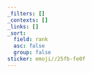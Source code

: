 ```yaml
---
_filters: []
_contexts: []
_links: []
_sort:
  field: rank
  asc: false
  group: false
sticker: emoji//25fb-fe0f
---
```


